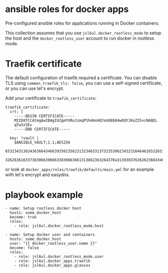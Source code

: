# ansible roles for docker apps

Pre-configured ansible roles for applications running in Docker containers.

This collection assumes that you use `jsl6ul.docker_rootless_mode` to setup the host and
the `docker_rootless_user` account to run docker in rootless mode.


# Traefik certificate

The default configuration of traefik required a certificate. 
You can disable TLS using `common_traefik_tls: false`, you can use a self-signed certificate, or you can use let's encrypt.

Add your certificate to `traefik_certificate`:

```
traefik_certificate:
  crt: |
    -----BEGIN CERTIFICATE-----
    MIID8TCCAtmgAwIBAgIUZgmYURoJzmqPSh4HxHQ7oUd8b84wDQYJKoZIhvcNAQEL
    qTw3z5E=
    -----END CERTIFICATE-----

  key: !vault |
    $ANSIBLE_VAULT;1.1;AES256
    65323431363436366434663935623562313234653137323530623432316464616532653264376264
    3262636163373830663966633830663661313862363264370a313930376362623664346661656265
```


or look at `docker_apps/roles/traefik/defaults/main.yml` for an example with let's encrypt and easydns.


# playbook example 

```
- name: Setup rootless docker host
  hosts: some_docker_host
  become: true
  roles:
    - role: jsl6ul.docker_rootless_mode.host

- name: Setup docker user and containers
  hosts: some_docker_host
  user: "{{ docker_rootless_user.name }}"
  become: false
  roles:
    - role: jsl6ul.docker_rootless_mode.user
    - role: jsl6ul.docker_apps.traefik
    - role: jsl6ul.docker_apps.glances
```
